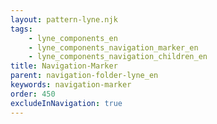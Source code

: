```yaml
---
layout: pattern-lyne.njk
tags: 
    - lyne_components_en
    - lyne_components_navigation_marker_en
    - lyne_components_navigation_children_en
title: Navigation-Marker
parent: navigation-folder-lyne_en
keywords: navigation-marker
order: 450
excludeInNavigation: true
---
```

